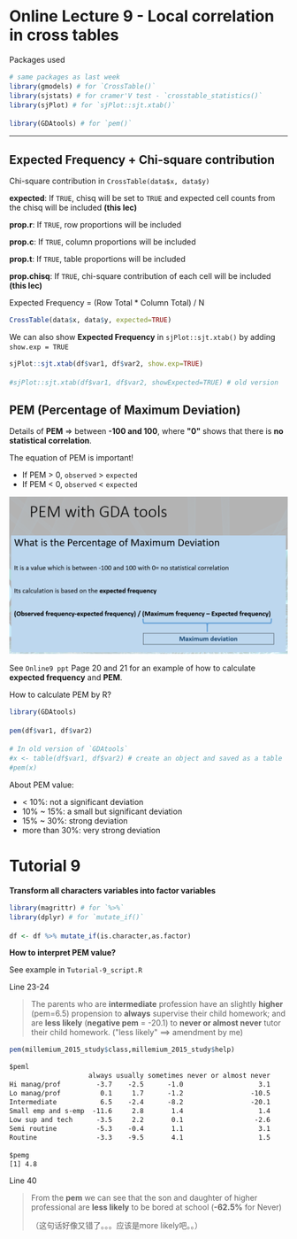 # Online Lecture 9 - Local correlation in cross tables

Packages used

```R
# same packages as last week
library(gmodels) # for `CrossTable()`
library(sjstats) # for cramer'V test - `crosstable_statistics()`
library(sjPlot) # for `sjPlot::sjt.xtab()`

library(GDAtools) # for `pem()`
```

---

## Expected Frequency + Chi-square contribution

Chi-square contribution in `CrossTable(data$x, data$y)` 



**expected**: If `TRUE`, chisq will be set to `TRUE` and expected cell counts from the chisq will be included **(this lec)** 

**prop.r**: If `TRUE`, row proportions will be included

**prop.c**: If `TRUE`, column proportions will be included

**prop.t**: If `TRUE`, table proportions will be included

**prop.chisq**: If `TRUE`, chi-square contribution of each cell will be included **(this lec)** 



Expected Frequency = (Row Total * Column Total) / N

```R
CrossTable(data$x, data$y, expected=TRUE)
```



We can also show **Expected Frequency** in `sjPlot::sjt.xtab()` by adding `show.exp = TRUE` 

```R
sjPlot::sjt.xtab(df$var1, df$var2, show.exp=TRUE)

#sjPlot::sjt.xtab(df$var1, df$var2, showExpected=TRUE) # old version
```



## PEM (Percentage of Maximum Deviation)

Details of **PEM** => between **-100 and 100**, where **"0"** shows that there is **no statistical correlation**. 

The equation of PEM is important!

* If PEM > 0, `observed` > `expected` 
* If PEM < 0, `observed` < `expected` 

![pem_details](Online_lec_9_img/pem_details.png)

See `Online9 ppt` Page 20 and 21 for an example of how to calculate **expected frequency** and **PEM**.



How to calculate PEM by R?

```R
library(GDAtools)

pem(df$var1, df$var2)

# In old version of `GDAtools`
#x <- table(df$var1, df$var2) # create an object and saved as a table
#pem(x)
```

About PEM value:

* < 10%: not a significant deviation
* 10% ~ 15%: a small but significant deviation
* 15% ~ 30%: strong deviation
* more than 30%: very strong deviation



# Tutorial 9

**Transform all characters variables into factor variables**

```R
library(magrittr) # for `%>%`
library(dplyr) # for `mutate_if()`

df <- df %>% mutate_if(is.character,as.factor)
```



**How to interpret PEM value?**

See example in `Tutorial-9_script.R` 

Line 23-24

> The parents who are **intermediate** profession have an slightly **higher** (pem=6.5) propension to **always** supervise their child homework;
> and are **less likely** (**negative pem** = -20.1) to **never or almost never** tutor their child homework. ("less likely" ==> amendment by me)

```R
pem(millemium_2015_study$class,millemium_2015_study$help)
```

```
$peml
                    always usually sometimes never or almost never
Hi manag/prof         -3.7    -2.5      -1.0                   3.1
Lo manag/prof          0.1     1.7      -1.2                 -10.5
Intermediate           6.5    -2.4      -8.2                 -20.1
Small emp and s-emp  -11.6     2.8       1.4                   1.4
Low sup and tech      -3.5     2.2       0.1                  -2.6
Semi routine          -5.3    -0.4       1.1                   3.1
Routine               -3.3    -9.5       4.1                   1.5

$pemg
[1] 4.8
```



Line 40 

> From the **pem** we can see that the son and daughter of higher professional are **less likely** to be bored at school (**-62.5%** for Never)
>
> （这句话好像又错了。。。应该是more likely吧。。）